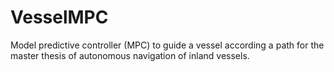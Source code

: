 # VesselMPC
Model predictive controller (MPC) to guide a vessel according a path for the master thesis of autonomous navigation of inland vessels.

